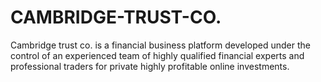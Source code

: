 # CAMBRIDGE-TRUST-CO.
Cambridge trust co. is a financial business platform developed under the control of an experienced team of highly qualified financial experts and professional traders for private highly profitable online investments.
